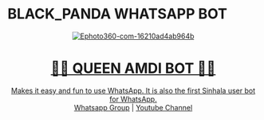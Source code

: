# BLACK_PANDA WHATSAPP BOT
<div align="center">
<a href="https://ibb.co/zhs6W4y"><img src="https://i.ibb.co/ccJYKrG/Ephoto360-com-16210ad4ab964b.jpg" alt="Ephoto360-com-16210ad4ab964b" border="0"></a><br /><a target='_blank' href='https://the-crosswordsolver.com/offbeat-parisian-tourist-sites-6-letters'>
<h1>👸💎 QUEEN AMDI BOT 💎👸</h1>
</div>
<p align="center">
Makes it easy and fun to use WhatsApp. It is also the first Sinhala user bot for WhatsApp.
<br>
        <a href="https://chat.whatsapp.com/EiAMgRvran32kP9oChu5tb">Whatsapp Group</a> |
        <a href="https://youtube.com/channel/UCRt-7UDMMcfjunuZwZi481Q">Youtube Channel</a>
    <br>
   
      

   






